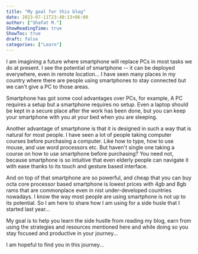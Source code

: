```yaml
---
title: "My goal for this blog"
date: 2023-07-11T23:40:13+06:00
author: ["Shafat M."]
ShowReadingTime: true
ShowToc: true
draft: false
categories: ["Learn"]
---
```


I am imagining a future where smartphone will replace PCs in most tasks we do at present. I see the potential of smartphone -- it can be deployed everywhere, even in remote location... I have seen many places in my country where there are people using smartphones to stay connected but we can't give a PC to those areas. 

Smartphone has got some cool advantages over PCs, for example, A PC requires a setup but a smartphone requires no setup. Even a laptop should be kept in a secure place after the work has been done, but you can keep your smartphone with you at your bed when you are sleeping. 

Another advantage of smartphone is that it is designed in such a way that is natural for most people. I have seen a lot of people taking computer courses before purchasing a computer. Like how to type, how to use mouse, and use word processors etc. But haven't single one taking a course on how to use smartphone before purchasing? You need not, because smartphone is so intuitive that even elderly people can navigate it with ease thanks to its touch and gesture based interface. 

And on top of that smartphone are so powerful, and cheap that you can buy octa core processor based smartphone is lowest prices with 4gb and 8gb rams that are commonplace even in nist under-developed countries nowadays. I know the way most people are using smartphone is not up to its potential. So I am here to share how I am using for a side husle that I started last year...

My goal is to help you learn the side hustle from reading my blog, earn from using the strategies and resources mentioned here and while doing so you stay focused and productive in your journey...

I am hopeful to find you in this journey...